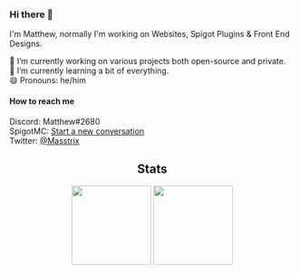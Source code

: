 ### Hi there 👋

I'm Matthew, normally I'm working on Websites, Spigot Plugins & Front End Designs.

🔭 I’m currently working on various projects both open-source and private. <br>
🌱 I’m currently learning a bit of everything. <br>
😄 Pronouns: he/him

#### How to reach me
Discord: Matthew#2680<br>
SpigotMC: [Start a new conversation](http://www.spigotmc.org/conversations/add?to=Masstrix)<br>
Twitter: [@Masstrix](https://twitter.com/Masstrix)

<h2 align="center">Stats</h2>
<p align="center">
  <img height="140em" src="https://github-readme-stats.vercel.app/api?username=Masstrix&count_private=true&show_icons=true&theme=dark" />
  <img height="140em" src="https://github-readme-stats.vercel.app/api/top-langs/?username=Masstrix&theme=dark&layout=compact&langs_count=6" />
</p>
